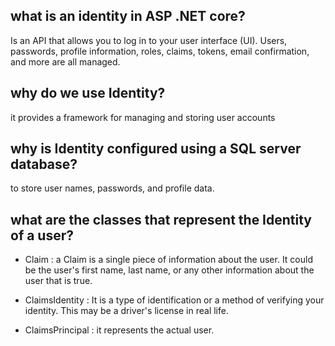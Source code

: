 
## what is an identity in ASP .NET core?
Is an API that allows you to log in to your user interface (UI).
Users, passwords, profile information, roles, claims, tokens, email confirmation, and more are all managed.


## why do we use Identity?
it provides a framework for managing and storing user accounts


## why is Identity configured using a SQL server database?

to store user names, passwords, and profile data.

## what are the classes that represent the Identity of a user?
- Claim : a Claim is a single piece of information about the user. It could be the user's first name, last name, or any other information about the user that is true.

- ClaimsIdentity : It is a type of identification or a method of verifying your identity. This may be a driver's license in real life. 


- ClaimsPrincipal : it represents the actual user. 

